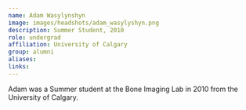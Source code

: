 ```yaml
---
name: Adam Wasylynshyn
image: images/headshots/adam_wasylyshyn.png
description: Summer Student, 2010
role: undergrad
affiliation: University of Calgary
group: alumni
aliases: 
links:
---
```


Adam was a Summer student at the Bone Imaging Lab in 2010 from the University of Calgary.
